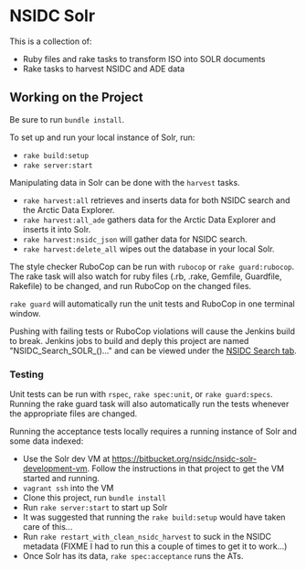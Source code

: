 # NSIDC Solr

This is a collection of:

* Ruby files and rake tasks to transform ISO into SOLR documents
* Rake tasks to harvest NSIDC and ADE data

## Working on the Project

Be sure to run `bundle install`.

To set up and run your local instance of Solr, run:

* `rake build:setup`
* `rake server:start`


Manipulating data in Solr can be done with the `harvest` tasks.

* `rake harvest:all` retrieves and inserts data for both NSIDC search and the Arctic Data Explorer.
* `rake harvest:all_ade` gathers data for the Arctic Data Explorer and inserts it into Solr.
* `rake harvest:nsidc_json` will gather data for NSIDC search.
* `rake harvest:delete_all` wipes out the database in your local Solr.


The style checker RuboCop can be run with `rubocop` or `rake guard:rubocop`. The rake task will also watch for ruby files (.rb, .rake, Gemfile, Guardfile, Rakefile) to be changed, and run RuboCop on the changed files.

`rake guard` will automatically run the unit tests and RuboCop in one terminal window.

Pushing with failing tests or RuboCop violations will cause the Jenkins build to break. Jenkins jobs to build and deply this project are named "NSIDC_Search_SOLR_()…" and can be viewed under the [NSIDC Search tab](https://scm.nsidc.org/jenkins/view/NSIDC%20Search/).

### Testing

Unit tests can be run with `rspec`, `rake spec:unit`, or `rake guard:specs`.
Running the rake guard task will also automatically run the tests whenever the appropriate files are changed.

Running the acceptance tests locally requires a running instance of Solr and some data indexed:

* Use the Solr dev VM at https://bitbucket.org/nsidc/nsidc-solr-development-vm.  Follow the instructions in that project to get the VM started and running.
* `vagrant ssh` into the VM
* Clone this project, run `bundle install`
* Run `rake server:start` to start up Solr
* It was suggested that running the `rake build:setup` would have taken care of this...
* Run `rake restart_with_clean_nsidc_harvest` to suck in the NSIDC metadata (FIXME I had to run this a couple of times to get it to work...)
* Once Solr has its data, `rake spec:acceptance` runs the ATs.
